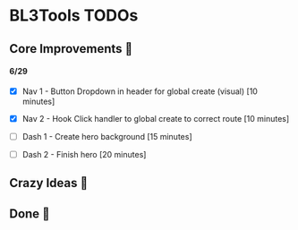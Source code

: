 # BL3Tools TODOs


## Core Improvements :round_pushpin:
#### 6/29
- [x] Nav 1 - Button Dropdown in header for global create (visual) [10 minutes]
- [x] Nav 2 - Hook Click handler to global create to correct route [10 minutes]

- [ ] Dash 1 - Create hero background [15 minutes]
- [ ] Dash 2 - Finish hero [20 minutes]


## Crazy Ideas :tada:

## Done :checkered_flag:

